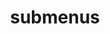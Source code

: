 ---
layout: page
title: submenus
nav: false
nav_order: 8
dropdown: true
children:
    - title: divider
    - title: projects
      permalink: /projects/
    - title: divider
    - title: blog
      permalink: /blog/
---